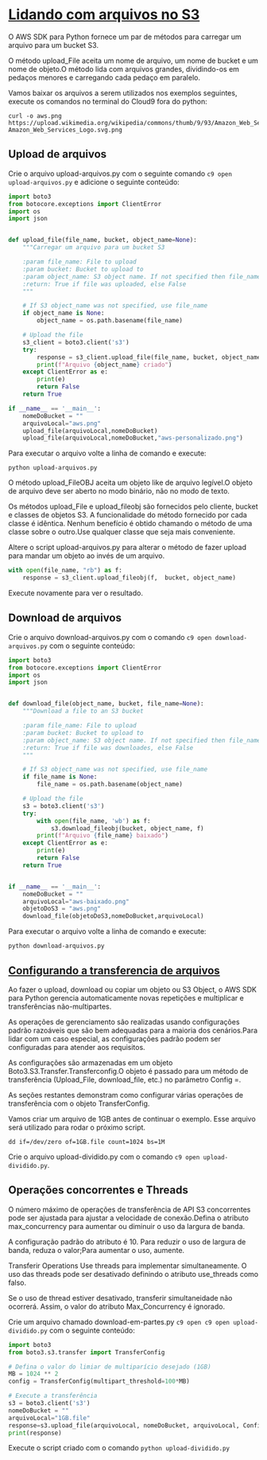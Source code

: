 # [Lidando com arquivos no S3](https://boto3.amazonaws.com/v1/documentation/api/latest/reference/services/s3.html)

O AWS SDK para Python fornece um par de métodos para carregar um arquivo para um bucket S3.

O método upload_File aceita um nome de arquivo, um nome de bucket e um nome de objeto.O método lida com arquivos grandes, dividindo-os em pedaços menores e carregando cada pedaço em paralelo.

Vamos baixar os arquivos a serem utilizados nos exemplos seguintes, execute os comandos no terminal do Cloud9 fora do python:

```shell
curl -o aws.png https://upload.wikimedia.org/wikipedia/commons/thumb/9/93/Amazon_Web_Services_Logo.svg/1200px-Amazon_Web_Services_Logo.svg.png
```

## Upload de arquivos 

Crie o arquivo upload-arquivos.py com o seguinte comando `c9 open upload-arquivos.py` e adicione o seguinte conteúdo:

```python
import boto3
from botocore.exceptions import ClientError
import os
import json


def upload_file(file_name, bucket, object_name=None):
    """Carregar um arquivo para um bucket S3

    :param file_name: File to upload
    :param bucket: Bucket to upload to
    :param object_name: S3 object name. If not specified then file_name is used
    :return: True if file was uploaded, else False
    """

    # If S3 object_name was not specified, use file_name
    if object_name is None:
        object_name = os.path.basename(file_name)

    # Upload the file
    s3_client = boto3.client('s3')
    try:
        response = s3_client.upload_file(file_name, bucket, object_name)
        print(f"Arquivo {object_name} criado")
    except ClientError as e:
        print(e)
        return False
    return True

if __name__ == '__main__':
    nomeDoBucket = ""
    arquivoLocal="aws.png"
    upload_file(arquivoLocal,nomeDoBucket)
    upload_file(arquivoLocal,nomeDoBucket,"aws-personalizado.png")
```

Para executar o arquivo volte a linha de comando e execute:

```shell
python upload-arquivos.py
```

O método upload_FileOBJ aceita um objeto like de arquivo legível.O objeto de arquivo deve ser aberto no modo binário, não no modo de texto.

Os métodos upload_File e upload_fileobj são fornecidos pelo cliente, bucket e classes de objetos S3. A funcionalidade do método fornecido por cada classe é idêntica. Nenhum benefício é obtido chamando o método de uma classe sobre o outro.Use qualquer classe que seja mais conveniente.

Altere o script upload-arquivos.py para alterar o método de fazer upload para mandar um objeto ao invés de um arquivo.

```python
with open(file_name, "rb") as f:
    response = s3_client.upload_fileobj(f,  bucket, object_name)
```

Execute novamente para ver o resultado.

## Download de arquivos

Crie o arquivo download-arquivos.py com o comando `c9 open download-arquivos.py` com o seguinte conteúdo:

```python
import boto3
from botocore.exceptions import ClientError
import os
import json


def download_file(object_name, bucket, file_name=None):
    """Download a file to an S3 bucket

    :param file_name: File to upload
    :param bucket: Bucket to upload to
    :param object_name: S3 object name. If not specified then file_name is used
    :return: True if file was downloades, else False
    """

    # If S3 object_name was not specified, use file_name
    if file_name is None:
        file_name = os.path.basename(object_name)

    # Upload the file
    s3 = boto3.client('s3')
    try:
        with open(file_name, 'wb') as f:
            s3.download_fileobj(bucket, object_name, f)
        print(f"Arquivo {file_name} baixado")
    except ClientError as e:
        print(e)
        return False
    return True


if __name__ == '__main__':
    nomeDoBucket = ""
    arquivoLocal="aws-baixado.png"
    objetoDoS3 = "aws.png"
    download_file(objetoDoS3,nomeDoBucket,arquivoLocal)
```

Para executar o arquivo volte a linha de comando e execute:

```shell
python download-arquivos.py
```

## [Configurando a transferencia de arquivos](https://boto3.amazonaws.com/v1/documentation/api/latest/reference/customizations/s3.html#boto3.s3.transfer.TransferConfig)


Ao fazer o upload, download ou copiar um objeto ou S3 Object, o AWS SDK para Python gerencia automaticamente novas repetições e multiplicar e transferências não-multipartes.

As operações de gerenciamento são realizadas usando configurações padrão razoáveis que são bem adequadas para a maioria dos cenários.Para lidar com um caso especial, as configurações padrão podem ser configuradas para atender aos requisitos.

As configurações são armazenadas em um objeto Boto3.S3.Transfer.Transferconfig.O objeto é passado para um método de transferência (Upload_File, download_file, etc.) no parâmetro Config =.

As seções restantes demonstram como configurar várias operações de transferência com o objeto TransferConfig.

Vamos criar um arquivo de 1GB antes de continuar o exemplo. Esse arquivo será utilizado para rodar o próximo script.
```shell
dd if=/dev/zero of=1GB.file count=1024 bs=1M
```

Crie o arquivo upload-dividido.py com o comando `c9 open upload-dividido.py`.

## Operações concorrentes e Threads

O número máximo de operações de transferência de API S3 concorrentes pode ser ajustada para ajustar a velocidade de conexão.Defina o atributo max_concurrency para aumentar ou diminuir o uso da largura de banda.

A configuração padrão do atributo é 10. Para reduzir o uso de largura de banda, reduza o valor;Para aumentar o uso, aumente.

Transferir Operations Use threads para implementar simultaneamente. O uso das threads pode ser desativado definindo o atributo use_threads como falso.

Se o uso de thread estiver desativado, transferir simultaneidade não ocorrerá. Assim, o valor do atributo Max_Concurrency é ignorado.

Crie um arquivo chamado download-em-partes.py `c9 open c9 open upload-dividido.py` com o seguinte conteúdo:

```python
import boto3
from boto3.s3.transfer import TransferConfig

# Defina o valor do limiar de multiparício desejado (1GB)
MB = 1024 ** 2
config = TransferConfig(multipart_threshold=100*MB)

# Execute a transferência
s3 = boto3.client('s3')
nomeDoBucket = ""
arquivoLocal="1GB.file"
response=s3.upload_file(arquivoLocal, nomeDoBucket, arquivoLocal, Config=config)
print(response)
```
Execute o script criado com o comando `python upload-dividido.py`

